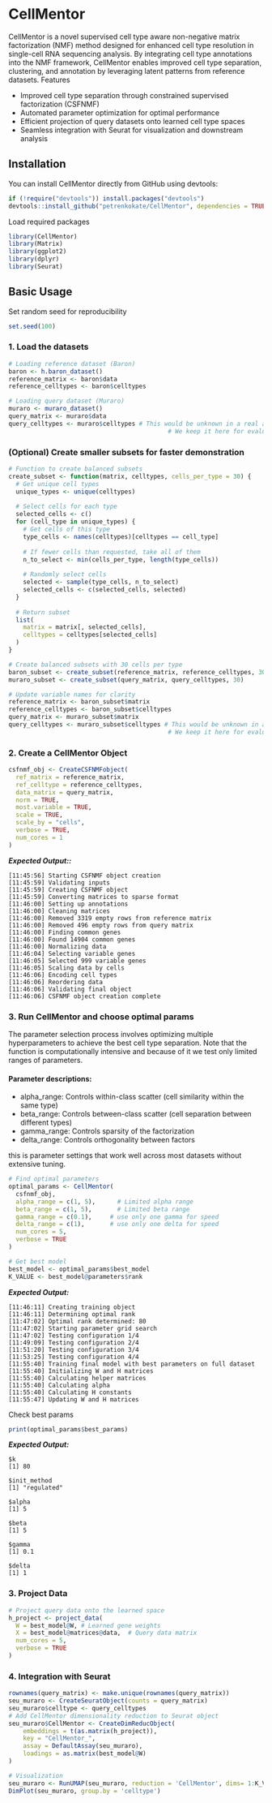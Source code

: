 # CellMentor

CellMentor is a novel supervised cell type aware non-negative matrix factorization (NMF) method designed for enhanced cell type resolution in single-cell RNA sequencing analysis. By integrating cell type annotations into the NMF framework, CellMentor enables improved cell type separation, clustering, and annotation by leveraging latent patterns from reference datasets.
Features

- Improved cell type separation through constrained supervised factorization (CSFNMF)
- Automated parameter optimization for optimal performance
- Efficient projection of query datasets onto learned cell type spaces
- Seamless integration with Seurat for visualization and downstream analysis

## Installation

You can install CellMentor directly from GitHub using devtools:

```R
if (!require("devtools")) install.packages("devtools")
devtools::install_github("petrenkokate/CellMentor", dependencies = TRUE)
```

Load required packages

```R
library(CellMentor)
library(Matrix)
library(ggplot2)
library(dplyr)
library(Seurat)
```

## Basic Usage

Set random seed for reproducibility

```R
set.seed(100)
```

### 1. Load the datasets

```R
# Loading reference dataset (Baron)
baron <- h.baron_dataset()
reference_matrix <- baron$data
reference_celltypes <- baron$celltypes

# Loading query dataset (Muraro)
muraro <- muraro_dataset()
query_matrix <- muraro$data
query_celltypes <- muraro$celltypes # This would be unknown in a real application
                                            # We keep it here for evaluation
```

### (Optional) Create smaller subsets for faster demonstration

```R
# Function to create balanced subsets
create_subset <- function(matrix, celltypes, cells_per_type = 30) {
  # Get unique cell types
  unique_types <- unique(celltypes)
  
  # Select cells for each type
  selected_cells <- c()
  for (cell_type in unique_types) {
    # Get cells of this type
    type_cells <- names(celltypes)[celltypes == cell_type]
    
    # If fewer cells than requested, take all of them
    n_to_select <- min(cells_per_type, length(type_cells))
    
    # Randomly select cells
    selected <- sample(type_cells, n_to_select)
    selected_cells <- c(selected_cells, selected)
  }
  
  # Return subset
  list(
    matrix = matrix[, selected_cells],
    celltypes = celltypes[selected_cells]
  )
}

# Create balanced subsets with 30 cells per type
baron_subset <- create_subset(reference_matrix, reference_celltypes, 30)
muraro_subset <- create_subset(query_matrix, query_celltypes, 30)

# Update variable names for clarity
reference_matrix <- baron_subset$matrix
reference_celltypes <- baron_subset$celltypes
query_matrix <- muraro_subset$matrix
query_celltypes <- muraro_subset$celltypes # This would be unknown in a real application
                                            # We keep it here for evaluation
```

### 2. Create a CellMentor Object

```R
csfnmf_obj <- CreateCSFNMFobject(
  ref_matrix = reference_matrix,
  ref_celltype = reference_celltypes,
  data_matrix = query_matrix,
  norm = TRUE,
  most.variable = TRUE,
  scale = TRUE,
  scale_by = "cells",
  verbose = TRUE,
  num_cores = 1
)
```

***Expected Output::***
```
[11:45:56] Starting CSFNMF object creation
[11:45:59] Validating inputs
[11:45:59] Creating CSFNMF object
[11:45:59] Converting matrices to sparse format
[11:46:00] Setting up annotations
[11:46:00] Cleaning matrices
[11:46:00] Removed 3319 empty rows from reference matrix
[11:46:00] Removed 496 empty rows from query matrix
[11:46:00] Finding common genes
[11:46:00] Found 14904 common genes
[11:46:00] Normalizing data
[11:46:04] Selecting variable genes
[11:46:05] Selected 999 variable genes
[11:46:05] Scaling data by cells
[11:46:06] Encoding cell types
[11:46:06] Reordering data
[11:46:06] Validating final object
[11:46:06] CSFNMF object creation complete
```

### 3. Run CellMentor and choose optimal params

The parameter selection process involves optimizing multiple hyperparameters to achieve the best cell type separation. Note that the function is computationally intensive and because of it we test only limited ranges of parameters.

#### Parameter descriptions:
 - alpha_range: Controls within-class scatter (cell similarity within the same type)
 - beta_range: Controls between-class scatter (cell separation between different types)
 - gamma_range: Controls sparsity of the factorization
 - delta_range: Controls orthogonality between factors

this is parameter settings that work well across most datasets without extensive tuning.
```R
# Find optimal parameters
optimal_params <- CellMentor(
  csfnmf_obj,
  alpha_range = c(1, 5),      # Limited alpha range
  beta_range = c(1, 5),       # Limited beta range
  gamma_range = c(0.1),     # use only one gamma for speed
  delta_range = c(1),       # use only one delta for speed
  num_cores = 5,
  verbose = TRUE
)

# Get best model
best_model <- optimal_params$best_model
K_VALUE <- best_model@parameters$rank
```

***Expected Output:***

```
[11:46:11] Creating training object
[11:46:11] Determining optimal rank
[11:47:02] Optimal rank determined: 80
[11:47:02] Starting parameter grid search
[11:47:02] Testing configuration 1/4
[11:49:09] Testing configuration 2/4
[11:51:20] Testing configuration 3/4
[11:53:25] Testing configuration 4/4
[11:55:40] Training final model with best parameters on full dataset
[11:55:40] Initializing W and H matrices
[11:55:40] Calculating helper matrices
[11:55:40] Calculating alpha
[11:55:40] Calculating H constants
[11:55:47] Updating W and H matrices
```

Check best params

```R
print(optimal_params$best_params)
```
***Expected Output:***

```
$k
[1] 80

$init_method
[1] "regulated"

$alpha
[1] 5

$beta
[1] 5

$gamma
[1] 0.1

$delta
[1] 1
```

### 3. Project Data

```R
# Project query data onto the learned space
h_project <- project_data(
  W = best_model@W, # Learned gene weights
  X = best_model@matrices@data,  # Query data matrix
  num_cores = 5,
  verbose = TRUE
)
```

### 4. Integration with Seurat

```R
rownames(query_matrix) <- make.unique(rownames(query_matrix))
seu_muraro <- CreateSeuratObject(counts = query_matrix)
seu_muraro$celltype <- query_celltypes
# Add CellMentor dimensionality reduction to Seurat object
seu_muraro$CellMentor <- CreateDimReducObject(
    embeddings = t(as.matrix(h_project)),
    key = "CellMentor_",
    assay = DefaultAssay(seu_muraro),
    loadings = as.matrix(best_model@W)
)

# Visualization
seu_muraro <- RunUMAP(seu_muraro, reduction = 'CellMentor', dims= 1:K_VALUE)
DimPlot(seu_muraro, group.by = 'celltype')
```

